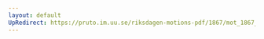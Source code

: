 ```yaml
---
layout: default
UpRedirect: https://pruto.im.uu.se/riksdagen-motions-pdf/1867/mot_1867__ak__156.pdf
---
```

